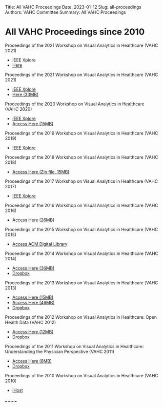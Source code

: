 Title: All VAHC Proceedings
Date: 2023-01-12
Slug: all-proceedings
Authors: VAHC Committee
Summary: All VAHC Proceedings

# All VAHC Proceedings since 2010

Proceedings of the 2021 Workshop on Visual Analytics in Healthcare (VAHC 2021)

- IEEE Xplore
- [Here](../2022/proceedings.html)


Proceedings of the 2021 Workshop on Visual Analytics in Healthcare (VAHC 2021)

- [IEEE Xplore](https://ieeexplore.ieee.org/xpl/conhome/9622896/proceeding)
- [Here (33MB)](../arxiv/2021/proceedings/VAHC-2021-Proceedings.pdf)


Proceedings of the 2020 Workshop on Visual Analytics in Healthcare (VAHC 2020) 

- [IEEE Xplore](https://ieeexplore.ieee.org/xpl/conhome/9586792/proceeding)
- [Access Here (15MB)](../arxiv/2020/proceedings/VAHC_2020_proceedings.zip)


Proceedings of the 2019 Workshop on Visual Analytics in Healthcare (VAHC 2019) 

- [IEEE Xplore](https://ieeexplore.ieee.org/xpl/conhome/8941171/proceeding)


Proceedings of the 2018 Workshop on Visual Analytics in Healthcare (VAHC 2018) 

- [Access Here (Zip file, 15MB)](../arxiv/2018/proceedings/VAHC_2018_proceedings.zip)


Proceedings of the 2017 Workshop on Visual Analytics in Healthcare (VAHC 2017) 

- [IEEE Xplore](https://ieeexplore.ieee.org/xpl/tocresult.jsp?isnumber=8387492)


Proceedings of the 2016 Workshop on Visual Analytics in Healthcare (VAHC 2016)

- [Access Here (26MB)](../arxiv/2016/proceedings/VAHC2016_Proceedings.pdf)


Proceedings of the 2015 Workshop on Visual Analytics in Healthcare (VAHC 2015) 

- [Access ACM Digital Library](http://dl.acm.org/citation.cfm?id=2836034)


Proceedings of the 2014 Workshop on Visual Analytics in Healthcare (VAHC 2014) 

- [Access Here (36MB)](../arxiv/2014/proceedings/VAHC2014_proceedings.pdf)
- [Dropbox](https://dl.dropboxusercontent.com/u/4724665/VAHC2014_proceedings.pdf)


Proceedings of the 2013 Workshop on Visual Analytics in Healthcare (VAHC 2013) 

- [Access Here (15MB)](../arxiv/2013/proceedings/VAHC2013_proceedings_LowRes.pdf)
- [Access Here (46MB)](../arxiv/2013/proceedings/VAHC2013_proceedings.pdf)
- [Dropbox](https://dl.dropboxusercontent.com/u/4724665/vahc2013_proceedings.pdf)


Proceedings of the 2012 Workshop on Visual Analytics in Healthcare: Open Health Data (VAHC 2012) 

- [Access Here (12MB)](../arxiv/2012/proceedings/VAHC2012-proceedings.pdf)
- [Dropbox](https://dl.dropboxusercontent.com/u/4724665/VAHC2012-proceedings.pdf)


Proceedings of the 2011 Workshop on Visual Analytics in Healthcare: Understanding the Physician Perspective (VAHC 2011) 

- [Access Here (8MB)](../arxiv/2011/proceedings/VAHC2011-Proceedings-LowRes.pdf)
- [Dropbox](https://dl.dropboxusercontent.com/u/4724665/VAHC2011-Proceedings-LowRes.pdf)



Proceedings of the 2010 Workshop on Visual Analytics in Healthcare (VAHC 2010) 

- [iHost](http://research.ihost.com/vahc2010/program.html)


[_]({static}/files/)
[_]({static}/images/)
[_]({static}/arxiv/)
[_]({static}/proceedings/)